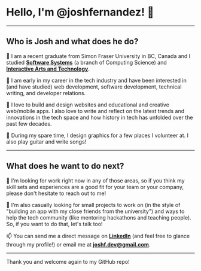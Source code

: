 # Hello, I'm @joshfernandez! 👋
---

## Who is Josh and what does he do?

🎒 I am a recent graduate from Simon Fraser University in BC, Canada and I studied [**Software Systems**](https://www.sfu.ca/computing/prospective-students/undergraduate-students/programs/degree-programs/softwaresystems.html) (a branch of Computing Science) and [**Interactive Arts and Technology**](https://www.sfu.ca/siat/programs/undergraduate/prospective-students.html).

👀 I am early in my career in the tech industry and have been interested in (and have studied) web development, software development, technical writing, and developer relations.

🌱 I love to build and design websites and educational and creative web/mobile apps. I also love to write and reflect on the latest trends and innovations in the tech space and how history in tech has unfolded over the past few decades.

🎸 During my spare time, I design graphics for a few places I volunteer at. I also play guitar and write songs!

---

## What does he want to do next?

💞️ I'm looking for work right now in any of those areas, so if you think my skill sets and experiences are a good fit for your team or your company, please don't hesitate to reach out to me!

🚀 I'm also casually looking for small projects to work on (in the style of "building an app with my close friends from the university") and ways to help the tech community (like mentoring hackathons and teaching people). So, if you want to do that, let's talk too!

📫 You can send me a direct message on [**LinkedIn**](https://www.linkedin.com/in/josh-fernandez/) (and feel free to glance through my profile!) or email me at **joshf.dev@gmail.com**.

---

Thank you and welcome again to my GitHub repo!
